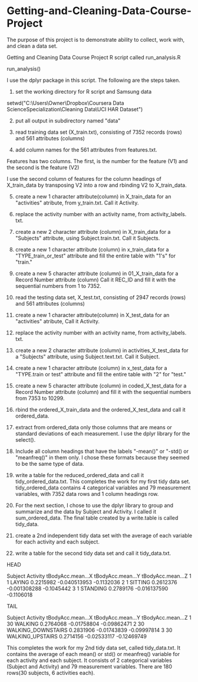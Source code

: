 Getting-and-Cleaning-Data-Course-Project
========================================
The purpose of this project is to demonstrate ability to collect, work with, and clean a data set.

Getting and Cleaning Data Course Project R script called run_analysis.R

run_analysis()

I use the dplyr package in this script. The following are the steps taken.

1.  set the working directory for R script and Samsung data

setwd("C:\Users\Owner\Dropbox\Coursera Data ScienceSpecialization\Cleaning Data\UCI HAR Dataset\")

2.  put all output in subdirectory named "data"

3.  read training data set (X_train.txt), consisting of 7352 records (rows) and 561 attributes (columns)

4.  add column names for the 561 attributes from features.txt.

Features has two columns. The first, is the number for the feature (V1) and the second is the feature (V2)

I use the second column of features for the column headings of X_train_data by transposing V2 into a row and rbinding V2 to X_train_data.

5.  create a new 1 character attribute(column) in X_train_data for an "activities" atribute, from y_train.txt. Call it Activity.

6.  replace the activity number with an activity name, from activity_labels. txt.

7.  create a new 2 character attribute (column) in X_train_data for a "Subjects" attribute, using Subject.train.txt. Call it Subjects.

8.  create a new 1 character attribute (column) in x_train_data for a "TYPE_train_or_test" attribute and fill the entire table with "1's" for "train."

9.  create a new 5 character attribute (column) in 01_X_train_data for a Record Number attribute (column) Call it REC_ID and fill it with the sequential numbers from 1 to 7352.

10.  read the testing data set, X_test.txt, consisting of 2947 records (rows) and 561 attributes (columns)

11.  create a new 1 character attribute(column) in X_test_data for an "activities" atribute, Call it Activity.

12.  replace the activity number with an activity name, from activity_labels. txt.

 13.  create a new 2 character attribute (column) in activities_X_test_data for a "Subjects" attribute, using Subject.text.txt. Call it Subject.

14.  create a new 1 character attribute (column) in x_test_data for a "TYPE.train or test" attribute and fill the entire table with "2" for "test."

15.  create a new 5 character attribute (column) in coded_X_test_data for a Record Number attribute (column) and fill it with the sequential numbers from 7353 to 10299.

16.  rbind the ordered_X_train_data and the ordered_X_test_data and call it ordered_data.

17.  extract from ordered_data only those columns that are means or standard deviations of each measurement. I use the dplyr library for the select().

18.  Include all column headings that have the labels "-mean()" or "-std() or "meanfreq()" in them only. I chose these formats because they seemed to be the same type of data.  
 
19.  write a table for the reduced_ordered_data and call it tidy_ordered_data.txt.
This completes the work for my first tidy data set. tidy_ordered_data contains 4 categorical variables and 79 measurement variables, with 7352 data rows and 1 column headings row.

20.  For the next section, I chose to use the dplyr library to group and summarize and the data by Subject and Activity. I called it sum_ordered_data. The final table created by a write.table is called tidy_data.

21.  create a 2nd independent tidy data set with the average of each variable for each activity and each subject.

22.  write a table for the second tidy data set and call it tidy_data.txt.

HEAD

Subject Activity tBodyAcc.mean...X tBodyAcc.mean...Y tBodyAcc.mean...Z 1 1 LAYING 0.2215982 -0.040513953 -0.1132036 2 1 SITTING 0.2612376 -0.001308288 -0.1045442 3 1 STANDING 0.2789176 -0.016137590 -0.1106018

TAIL

Subject Activity tBodyAcc.mean...X tBodyAcc.mean...Y tBodyAcc.mean...Z 1 30 WALKING 0.2764068 -0.01758804 -0.09862471 2 30 WALKING_DOWNSTAIRS 0.2831906 -0.01743839 -0.09997814 3 30 WALKING_UPSTAIRS 0.2714156 -0.02533117 -0.12469749

This completes the work for my 2nd tidy data set, called tidy_data.txt. It contains the average of each mean() or std() or meanfreq() variable for each activity and each subject. It consists of 2 categorical variables (Subject and Activity) and 79 measurement variables. There are 180 rows(30 subjects, 6 activities each).

